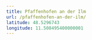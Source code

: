 ```yaml
---
title: Pfaffenhofen an der Ilm
url: /pfaffenhofen-an-der-ilm/
latitude: 48.5296743
longitude: 11.508495400000001
---
```

